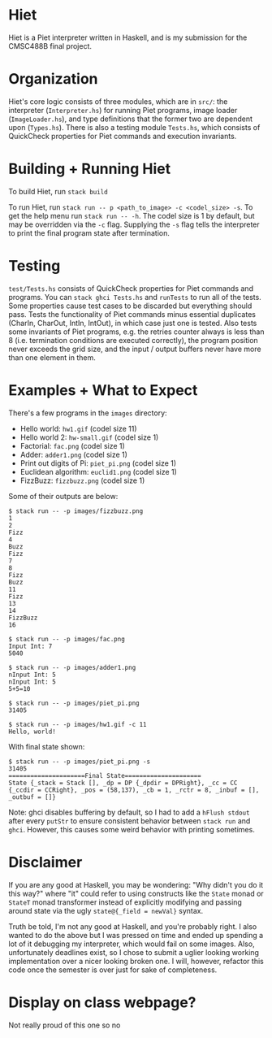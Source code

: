 # Hiet

Hiet is a Piet interpreter written in Haskell, and is my submission for the CMSC488B final project.

# Organization

Hiet's core logic consists of three modules, which are in `src/`: the interpreter (`Interpreter.hs`) for running Piet programs, image loader (`ImageLoader.hs`), and type definitions that the former two are dependent upon (`Types.hs`).  There is also a testing module `Tests.hs`, which consists of QuickCheck properties for Piet commands and execution invariants.

# Building + Running Hiet

To build Hiet, run `stack build`

To run Hiet, run `stack run -- p <path_to_image> -c <codel_size> -s`. To get the help menu run `stack run -- -h`.  The codel size is 1 by default, but may be overridden via the `-c` flag.  Supplying the `-s` flag tells the interpreter to print the final program state after termination.

# Testing

`test/Tests.hs` consists of QuickCheck properties for Piet commands and programs.  You can `stack ghci Tests.hs` and `runTests` to run all of the tests.  Some properties cause test cases to be discarded but everything should pass.  Tests the functionality of Piet commands minus essential duplicates (CharIn, CharOut, IntIn, IntOut), in which case just one is tested.  Also tests some invariants of Piet programs, e.g. the retries counter always is less than 8 (i.e. termination conditions are executed correctly), the program position never exceeds the grid size, and the input / output buffers never have more than one element in them.

# Examples + What to Expect

There's a few programs in the `images` directory:
* Hello world: `hw1.gif` (codel size 11)
* Hello world 2: `hw-small.gif` (codel size 1)
* Factorial: `fac.png` (codel size 1)
* Adder: `adder1.png` (codel size 1)
* Print out digits of Pi: `piet_pi.png` (codel size 1)
* Euclidean algorithm: `euclid1.png` (codel size 1)
* FizzBuzz: `fizzbuzz.png` (codel size 1)

Some of their outputs are below:

```
$ stack run -- -p images/fizzbuzz.png 
1
2
Fizz
4
Buzz
Fizz
7
8
Fizz
Buzz
11
Fizz
13
14
FizzBuzz
16
```

```
$ stack run -- -p images/fac.png 
Input Int: 7
5040
```

```
$ stack run -- -p images/adder1.png 
nInput Int: 5
nInput Int: 5
5+5=10
```

```
$ stack run -- -p images/piet_pi.png 
31405
```

```
$ stack run -- -p images/hw1.gif -c 11
Hello, world!
```

With final state shown:
```
$ stack run -- -p images/piet_pi.png -s
31405
=====================Final State=====================
State {_stack = Stack [], _dp = DP {_dpdir = DPRight}, _cc = CC {_ccdir = CCRight}, _pos = (58,137), _cb = 1, _rctr = 8, _inbuf = [], _outbuf = []}
```

Note: ghci disables buffering by default, so I had to add a `hFlush stdout` after every `putStr` to ensure consistent behavior between `stack run` and `ghci`.  However, this causes some weird behavior with printing sometimes.

# Disclaimer

If you are any good at Haskell, you may be wondering: "Why didn't you do it this way?" where "it" could refer to using constructs like the `State` monad or `StateT` monad transformer instead of explicitly modifying and passing around state via the ugly `state@{_field = newVal}` syntax.

Truth be told, I'm not any good at Haskell, and you're probably right.  I also wanted to do the above but I was pressed on time and ended up spending a lot of it debugging my interpreter, which would fail on some images. Also, unfortunately deadlines exist, so I chose to submit a uglier looking working implementation over a nicer looking broken one.  I will, however, refactor this code once the semester is over just for sake of completeness.  


# Display on class webpage?

Not really proud of this one so no